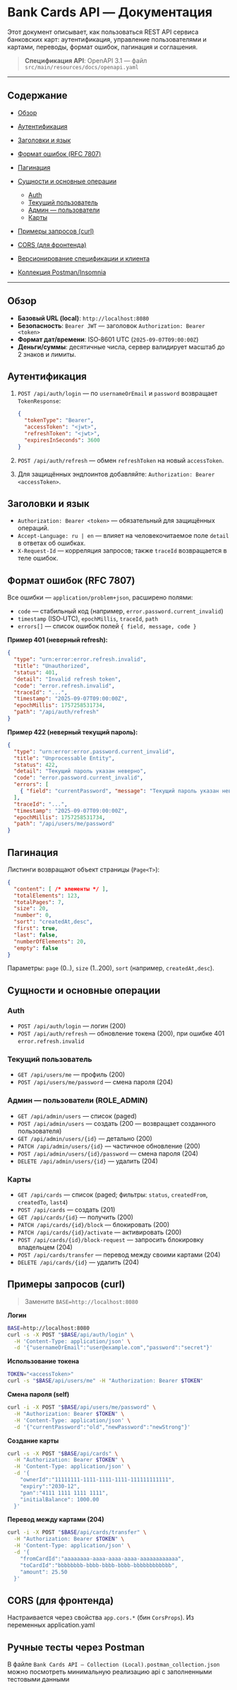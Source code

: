 # Bank Cards API — Документация

Этот документ описывает, как пользоваться REST API сервиса банковских карт: аутентификация, управление пользователями и картами, переводы, формат ошибок, пагинация и соглашения.

> **Спецификация API**: OpenAPI 3.1 — файл `src/main/resources/docs/openapi.yaml`
---

## Содержание

* [Обзор](#обзор)
* [Аутентификация](#аутентификация)
* [Заголовки и язык](#заголовки-и-язык)
* [Формат ошибок (RFC 7807)](#формат-ошибок-rfc-7807)
* [Пагинация](#пагинация)
* [Сущности и основные операции](#сущности-и-основные-операции)

    * [Auth](#auth)
    * [Текущий пользователь](#текущий-пользователь)
    * [Админ — пользователи](#админ--пользователи)
    * [Карты](#карты)
* [Примеры запросов (curl)](#примеры-запросов-curl)
* [CORS (для фронтенда)](#cors-для-фронтенда)
* [Версионирование спецификации и клиента](#версионирование-спецификации-и-клиента)
* [Коллекция Postman/Insomnia](#коллекция-postmaninsomnia)

---

## Обзор

* **Базовый URL (local)**: `http://localhost:8080`
* **Безопасность**: `Bearer JWT` — заголовок `Authorization: Bearer <token>`
* **Формат дат/времени**: ISO‑8601 UTC (`2025-09-07T09:00:00Z`)
* **Деньги/суммы**: десятичные числа, сервер валидирует масштаб до 2 знаков и лимиты.

## Аутентификация

1. `POST /api/auth/login` — по `usernameOrEmail` и `password` возвращает `TokenResponse`:

   ```json
   {
     "tokenType": "Bearer",
     "accessToken": "<jwt>",
     "refreshToken": "<jwt>",
     "expiresInSeconds": 3600
   }
   ```
2. `POST /api/auth/refresh` — обмен `refreshToken` на новый `accessToken`.
3. Для защищённых эндпоинтов добавляйте: `Authorization: Bearer <accessToken>`.

## Заголовки и язык

* `Authorization: Bearer <token>` — обязательный для защищённых операций.
* `Accept-Language: ru | en` — влияет на человекочитаемое поле `detail` в ответах об ошибках.
* `X-Request-Id` — корреляция запросов; также `traceId` возвращается в теле ошибок.

## Формат ошибок (RFC 7807)

Все ошибки — `application/problem+json`, расширено полями:

* `code` — стабильный код (например, `error.password.current_invalid`)
* `timestamp` (ISO‑UTC), `epochMillis`, `traceId`, `path`
* `errors[]` — список ошибок полей `{ field, message, code }`

**Пример 401 (неверный refresh):**

```json
{
  "type": "urn:error:error.refresh.invalid",
  "title": "Unauthorized",
  "status": 401,
  "detail": "Invalid refresh token",
  "code": "error.refresh.invalid",
  "traceId": "...",
  "timestamp": "2025-09-07T09:00:00Z",
  "epochMillis": 1757258531734,
  "path": "/api/auth/refresh"
}
```

**Пример 422 (неверный текущий пароль):**

```json
{
  "type": "urn:error:error.password.current_invalid",
  "title": "Unprocessable Entity",
  "status": 422,
  "detail": "Текущий пароль указан неверно",
  "code": "error.password.current_invalid",
  "errors": [
    { "field": "currentPassword", "message": "Текущий пароль указан неверно", "code": "error.password.current_invalid" }
  ],
  "traceId": "...",
  "timestamp": "2025-09-07T09:00:00Z",
  "epochMillis": 1757258531734,
  "path": "/api/users/me/password"
}
```

## Пагинация

Листинги возвращают объект страницы (`Page<T>`):

```json
{
  "content": [ /* элементы */ ],
  "totalElements": 123,
  "totalPages": 7,
  "size": 20,
  "number": 0,
  "sort": "createdAt,desc",
  "first": true,
  "last": false,
  "numberOfElements": 20,
  "empty": false
}
```

Параметры: `page` (0..), `size` (1..200), `sort` (например, `createdAt,desc`).

## Сущности и основные операции

### Auth

* `POST /api/auth/login` — логин (200)
* `POST /api/auth/refresh` — обновление токена (200), при ошибке 401 `error.refresh.invalid`

### Текущий пользователь

* `GET /api/users/me` — профиль (200)
* `POST /api/users/me/password` — смена пароля (204)

### Админ — пользователи (ROLE\_ADMIN)

* `GET /api/admin/users` — список (paged)
* `POST /api/admin/users` — создать (200 — возвращает созданного пользователя)
* `GET /api/admin/users/{id}` — детально (200)
* `PATCH /api/admin/users/{id}` — частичное обновление (200)
* `POST /api/admin/users/{id}/password` — смена пароля (204)
* `DELETE /api/admin/users/{id}` — удалить (204)

### Карты

* `GET /api/cards` — список (paged; фильтры: `status`, `createdFrom`, `createdTo`, `last4`)
* `POST /api/cards` — создать (201)
* `GET /api/cards/{id}` — получить (200)
* `PATCH /api/cards/{id}/block` — блокировать (200)
* `PATCH /api/cards/{id}/activate` — активировать (200)
* `POST /api/cards/{id}/block-request` — запросить блокировку владельцем (204)
* `POST /api/cards/transfer` — перевод между своими картами (204)
* `DELETE /api/cards/{id}` — удалить (204)

## Примеры запросов (curl)

> Замените `BASE=http://localhost:8080`

**Логин**

```bash
BASE=http://localhost:8080
curl -s -X POST "$BASE/api/auth/login" \
  -H 'Content-Type: application/json' \
  -d '{"usernameOrEmail":"user@example.com","password":"secret"}'
```

**Использование токена**

```bash
TOKEN="<accessToken>"
curl -s "$BASE/api/users/me" -H "Authorization: Bearer $TOKEN"
```

**Смена пароля (self)**

```bash
curl -i -X POST "$BASE/api/users/me/password" \
  -H "Authorization: Bearer $TOKEN" \
  -H 'Content-Type: application/json' \
  -d '{"currentPassword":"old","newPassword":"newStrong"}'
```

**Создание карты**

```bash
curl -s -X POST "$BASE/api/cards" \
  -H "Authorization: Bearer $TOKEN" \
  -H 'Content-Type: application/json' \
  -d '{
    "ownerId":"11111111-1111-1111-1111-111111111111",
    "expiry":"2030-12",
    "pan":"4111 1111 1111 1111",
    "initialBalance": 1000.00
  }'
```

**Перевод между картами (204)**

```bash
curl -i -X POST "$BASE/api/cards/transfer" \
  -H "Authorization: Bearer $TOKEN" \
  -H 'Content-Type: application/json' \
  -d '{
    "fromCardId":"aaaaaaaa-aaaa-aaaa-aaaa-aaaaaaaaaaaa",
    "toCardId":"bbbbbbbb-bbbb-bbbb-bbbb-bbbbbbbbbbbb",
    "amount": 25.50
  }'
```

## CORS (для фронтенда)

Настраивается через свойства `app.cors.*` (бин `CorsProps`). Из переменных application.yaml

## Ручные тесты через Postman

В файле `Bank Cards API — Collection (Local).postman_collection.json` можно посмотреть минимальную реализацию api c заполненными тестовыми данными